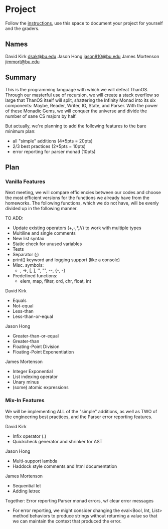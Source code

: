 # Project

Follow the [instructions](INSTRUCTIONS.md), use this space to document your project for yourself and the graders.

## Names
David Kirk dsak@bu.edu
Jason Hong jason810@bu.edu
James Mortenson jimmort@bu.edu

## Summary
This is the programming language with which we will defeat ThanOS. Through our masterful use of recursion, we will create a stack overflow so large that ThanOS itself will split, shattering the Infinity Monad into its six components: Maybe, Reader, Writer, IO, State, and Parser. With the power of these Monadic Gems, we will conquer the universe and divide the number of sane CS majors by half.

But actually, we're planning to add the following features to the bare minimum plan:
- all "simple" additions (4*5pts = 20pts)
- 2/3 best practices (2*5pts = 10pts)
- error reporting for parser monad (10pts)

## Plan
### Vanilla Features
Next meeting, we will compare efficiencies between our codes and choose the most efficient versions for the functions we already have from the homeworks. The following functions, which we do not have, will be evenly divided up in the following manner.

TO ADD:
- Update existing operators (+,-,*,//) to work with multiple types
- Multiline and single comments
- New list syntax
- Static check for unused variables
- Tests
- Separator (;)
- print() keyword and logging support (like a console)
- Misc. symbols:
  - \, ->, [, ], '', "", --, {-, -}
- Predefined functions:
  - elem, map, filter, ord, chr, float, int

David Kirk
- Equals
- Not-equal
- Less-than
- Less-than-or-equal

Jason Hong
- Greater-than-or-equal
- Greater-than
- Floating-Point Division
- Floating-Point Exponentiation

James Mortenson
- Integer Exponential
- List indexing operator
- Unary minus
- (some) atomic expressions

### Mix-In Features
We will be implementing ALL of the "simple" additions, as well as TWO of the engineering best practices, and the Parser error reporting features.

David Kirk
- Infix operator (.)
- Quickcheck generator and shrinker for AST

Jason Hong
- Multi-support lambda
- Haddock style comments and html documentation

James Mortenson
- Sequential let
- Adding letrec

Together: Error reporting Parser monad errors, w/ clear error messages
  - For error reporting, we might consider changing the eval<Bool, Int, List> method behaviors to produce strings without returning a value so that we can maintain the context that produced the error.


